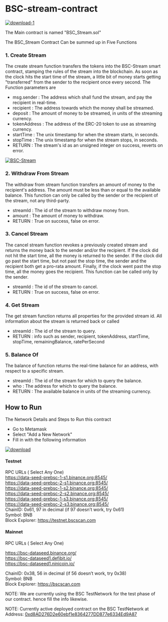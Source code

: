 # BSC-stream-contract

<a href="https://ibb.co/Y3s5Lz4"><img src="https://i.ibb.co/56HQRNX/download-1.png" alt="download-1" border="0"></a>

The Main contract is named "BSC_Stream.sol"

The BSC_Stream Contract Can be summed up in Five Functions 

### 1. Create Stream
   The create stream function transfers the tokens into the BSC-Stream smart contract, stamping the rules of the stream into the blockchain. As soon as the clock hits the start time of the stream, a little bit of money starts getting "transferred" from the sender to the recipient once every second.‌
  The Function parameters are 

- msg.sender : The address which shall fund the stream, and pay the recipient in real-time.
- recipient : The address towards which the money shall be streamed.
- deposit : The amount of money to be streamed, in units of the streaming currency.
- tokenAddress : The address of the ERC-20 token to use as streaming currency.
- startTime : The unix timestamp for when the stream starts, in seconds.
- stopTime : The unix timestamp for when the stream stops, in seconds.
- RETURN : The stream's id as an unsigned integer on success, reverts on error.

<a href="https://ibb.co/vP0LKP7"><img src="https://i.ibb.co/sw8sMw0/BSC-Stream.png" alt="BSC-Stream" border="0"></a><br />
  
### 2. Withdraw From Stream
   The withdraw from stream function transfers an amount of money to the recipient's address. The amount must be less than or equal to the available balance. This function can only be called by the sender or the recipient of the stream, not any third-party.

- streamId : The id of the stream to withdraw money from.
- amount : The amount of money to withdraw.
- RETURN : True on success, false on error.
  
### 3. Cancel Stream
   The cancel stream function revokes a previously created stream and returns the money back to the sender and/or the recipient. If the clock did not hit the start time, all the money is returned to the sender. If the clock did go past the start time, but not past the stop time, the sender and the recipient both get a pro-rata amount. Finally, if the clock went past the stop time, all the money goes the recipient. This function can be called only by the sender.

- streamId : The id of the stream to cancel.
- RETURN : True on success, false on error.

### 4. Get Stream
   The get stream function returns all properties for the provided stream id. All information about the stream is returned back or called

- streamId : The id of the stream to query.
- RETURN : info such as sender, recipient, tokenAddress, startTime, stopTime, remainingBalance, ratePerSecond 

### 5. Balance Of
The balance of function returns the real-time balance for an address, with respect to a specific stream.

- streamId : The id of the stream for which to query the balance.
- who : The address for which to query the balance.
- RETURN : The available balance in units of the streaming currency.

## How to Run

The Network Details and Steps to Run this contract

- Go to Metamask
- Select "Add a New Network"
- Fill in with the following information

<a href=""><img src="https://lh5.googleusercontent.com/wRHX351ldc2PWT1wXE6U1NYyUkaEmVHVoA0Ex4LKz51prqRgwJcBCs2DhL0lQ3PVmE7Sv2dE02ReXcHlXNaf0lczFZtFl5htOtAzUYkDzu5eySe7y4wpcMaCzY6GaHv6NCXM1qZQ" alt="download" border="0"></a>
 <br />

#### Testnet

RPC URLs ( Select Any One)   <br />
https://data-seed-prebsc-1-s1.binance.org:8545/ <br />
https://data-seed-prebsc-2-s1.binance.org:8545/ <br />
https://data-seed-prebsc-1-s2.binance.org:8545/  <br />
https://data-seed-prebsc-2-s2.binance.org:8545/  <br />
https://data-seed-prebsc-1-s3.binance.org:8545/  <br />
https://data-seed-prebsc-2-s3.binance.org:8545/  <br />
ChainID: 0x61, 97 in decimal (if 97 doesn’t work, try 0x61) <br />
Symbol: BNB <br />
Block Explorer: https://testnet.bscscan.com   <br />
#### Mainnet <br />

RPC URLs ( Select Any One)  <br />

https://bsc-dataseed.binance.org/  <br />
https://bsc-dataseed1.defibit.io/   <br />
https://bsc-dataseed1.ninicoin.io/    <br />


ChainID: 0x38, 56 in decimal (if 56 doesn’t work, try 0x38)  <br />
Symbol: BNB  <br />
Block Explorer: https://bscscan.com  <br />

NOTE: We are currently using the BSC TestNetwork for the test phase of our contract. hence fill the info likewise.  <br />

NOTE: Currently active deployed contract on the BSC TestNetwork at Address: <a href="https://testnet.bscscan.com/address/0xd8AD276D2e60ebf1e8364277DD877e6334Ed9A87"> 0xd8AD276D2e60ebf1e8364277DD877e6334Ed9A87 </a>  <br />

      

